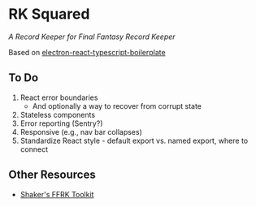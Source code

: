 # RK Squared

_A Record Keeper for Final Fantasy Record Keeper_

Based on [electron-react-typescript-boilerplate](https://github.com/iRath96/electron-react-typescript-boilerplate)

## To Do

1. React error boundaries
    * And optionally a way to recover from corrupt state
2. Stateless components
3. Error reporting (Sentry?)
4. Responsive (e.g., nav bar collapses)
5. Standardize React style - default export vs. named export, where to connect

## Other Resources

* [Shaker's FFRK Toolkit](https://www.reddit.com/r/FFRecordKeeper/comments/90m8f1/shakers_ffrk_toolkit_v30public_beta/)